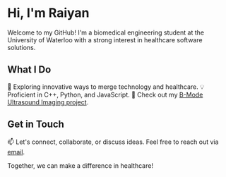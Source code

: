 # Hi, I'm **Raiyan**

Welcome to my GitHub! I'm a biomedical engineering student at the University of Waterloo with a strong interest in healthcare software solutions. 

## What I Do

🚀 Exploring innovative ways to merge technology and healthcare.
💡 Proficient in C++, Python, and JavaScript.
🏥 Check out my [B-Mode Ultrasound Imaging project](LinkToYourBModeProject).

## Get in Touch

📫 Let's connect, collaborate, or discuss ideas. Feel free to reach out via [email](mailto:raiyanjaz@gmail.com).

Together, we can make a difference in healthcare!
